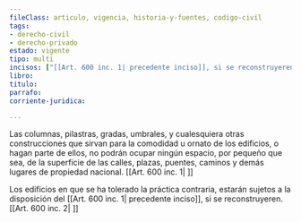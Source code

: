 ```yaml
---
fileClass: articulo, vigencia, historia-y-fuentes, codigo-civil
tags:
- derecho-civil
- derecho-privado
estado: vigente
tipo: multi
incisos: ["[[Art. 600 inc. 1| precedente inciso]], si se reconstruyeren. [[Art. 600 inc. 2]]", "[[Art. 600 inc. 1]]"]
libro:
titulo:
parrafo:
corriente-juridica:

---
```

Las columnas, pilastras, gradas, umbrales, y cualesquiera otras construcciones que sirvan para la comodidad u ornato de los edificios, o hagan parte de ellos, no podrán ocupar ningún espacio, por pequeño que sea, de la superficie de las calles, plazas, puentes, caminos y demás lugares de propiedad nacional. [[Art. 600 inc. 1| ]]

Los edificios en que se ha tolerado la práctica contraria, estarán sujetos a la disposición del [[Art. 600 inc. 1| precedente inciso]], si se reconstruyeren. [[Art. 600 inc. 2| ]]